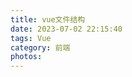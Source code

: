 ```yaml
---
title: vue文件结构
date: 2023-07-02 22:15:40
tags: Vue
category: 前端
photos:
---
```












